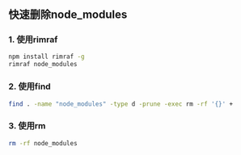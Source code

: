#

## 快速删除node_modules

### 1. 使用rimraf

```bash
npm install rimraf -g
rimraf node_modules
```

### 2. 使用find

```bash
find . -name "node_modules" -type d -prune -exec rm -rf '{}' +
```

### 3. 使用rm

```bash
rm -rf node_modules
```

